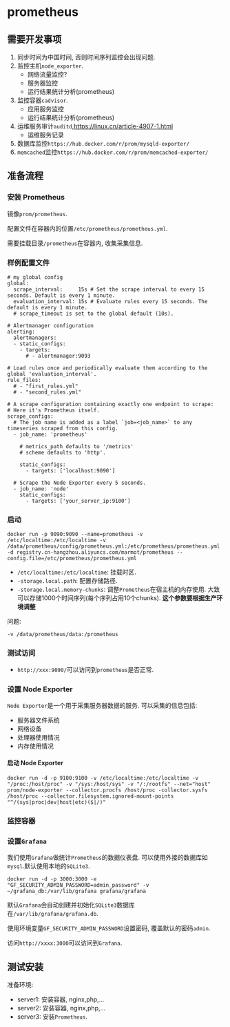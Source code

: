 # prometheus

## 需要开发事项

1. 同步时间为中国时间, 否则时间序列监控会出现问题.
2. 监控主机`node_exporter`.
	* 网络流量监控?
	* 服务器监控
	* 运行结果统计分析(prometheus)
3. 监控容器`cadvisor`.
	* 应用服务监控
	* 运行结果统计分析(prometheus)
4. 运维服务审计`auditd`,https://linux.cn/article-4907-1.html
	* 运维服务记录
5. 数据库监控`https://hub.docker.com/r/prom/mysqld-exporter/`
6. `memcached`监控`https://hub.docker.com/r/prom/memcached-exporter/`

## 准备流程

### 安装 Prometheus

镜像`prom/prometheus`.

配置文件在容器内的位置`/etc/prometheus/prometheus.yml`.

需要挂载目录`/prometheus`在容器内, 收集采集信息.

### 样例配置文件

```
# my global config
global:
  scrape_interval:     15s # Set the scrape interval to every 15 seconds. Default is every 1 minute.
  evaluation_interval: 15s # Evaluate rules every 15 seconds. The default is every 1 minute.
  # scrape_timeout is set to the global default (10s).

# Alertmanager configuration
alerting:
  alertmanagers:
  - static_configs:
    - targets:
      # - alertmanager:9093

# Load rules once and periodically evaluate them according to the global 'evaluation_interval'.
rule_files:
  # - "first_rules.yml"
  # - "second_rules.yml"

# A scrape configuration containing exactly one endpoint to scrape:
# Here it's Prometheus itself.
scrape_configs:
  # The job name is added as a label `job=<job_name>` to any timeseries scraped from this config.
  - job_name: 'prometheus'

    # metrics_path defaults to '/metrics'
    # scheme defaults to 'http'.

    static_configs:
      - targets: ['localhost:9090']

  # Scrape the Node Exporter every 5 seconds.
  - job_name: 'node'
    static_configs:
      - targets: ['your_server_ip:9100']
```

### 启动

```
docker run -p 9090:9090 --name=prometheus -v /etc/localtime:/etc/localtime -v /data/prometheus/config/prometheus.yml:/etc/prometheus/prometheus.yml -d registry.cn-hangzhou.aliyuncs.com/marmot/prometheus --config.file=/etc/prometheus/prometheus.yml
```

* `/etc/localtime:/etc/localtime`: 挂载时区.
* `-storage.local.path`: 配置存储路径.
* `-storage.local.memory-chunks`: 调整`Prometheus`在宿主机的内存使用. 大致可以存储1000个时间序列(每个序列占用10个chunks). **这个参数要根据生产环境调整**


问题:
```
-v /data/prometheus/data:/prometheus
```

### 测试访问

* `http://xxx:9090/`可以访问到`prometheus`是否正常.

### 设置 Node Exporter

`Node Exporter`是一个用于采集服务器数据的服务. 可以采集的信息包括:

* 服务器文件系统
* 网络设备
* 处理器使用情况
* 内存使用情况

#### 启动 Node Exporter

```
docker run -d -p 9100:9100 -v /etc/localtime:/etc/localtime -v "/proc:/host/proc" -v "/sys:/host/sys" -v "/:/rootfs" --net="host" prom/node-exporter --collector.procfs /host/proc -collector.sysfs /host/proc --collector.filesystem.ignored-mount-points "^/(sys|proc|dev|host|etc)($|/)"
```

### 监控容器

### 设置`Grafana`

我们使用`Grafana`做统计`Prometheus`的数据仪表盘. 可以使用外接的数据库如`mysql`.默认使用本地的`SQLite3`.

```
docker run -d -p 3000:3000 -e "GF_SECURITY_ADMIN_PASSWORD=admin_password" -v ~/grafana_db:/var/lib/grafana grafana/grafana
```

默认`Grafana`会自动创建并初始化`SQLite3`数据库在`/var/lib/grafana/grafana.db`.

使用环境变量`GF_SECURITY_ADMIN_PASSWORD`设置密码, 覆盖默认的密码`admin`.

访问`http://xxxx:3000`可以访问到`Grafana`.

## 测试安装

准备环境:

* server1: 安装容器, nginx,php,...
* server2: 安装容器, nginx,php,...
* server3: 安装`Prometheus`.
